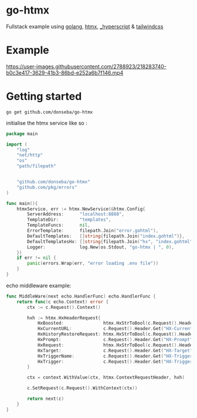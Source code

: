 # go-htmx
Fullstack example using [golang](https://go.dev), [htmx](https://htmx.org), [_hyperscript](https://hyperscript.org) & [tailwindcss](https://tailwindcss.com)

# Example
https://user-images.githubusercontent.com/2788923/218283740-b0c3e417-3629-41b3-86bd-e252a6b7f146.mp4

# Getting started
`go get github.com/donseba/go-htmx`

initialise the htmx service like so : 
```go
package main

import (
	"log"
	"net/http"
	"os"
	"path/filepath"


	"github.com/donseba/go-htmx"
	"github.com/pkg/errors"
)

func main(){
    htmxService, err := htmx.NewService(&htmx.Config{
		ServerAddress:      "localhost:8888",
		TemplateDir:        "templates",
		TemplateFuncs:      nil,
		ErrorTemplate:      filepath.Join("error.gohtml"),
		DefaultTemplates:   []string{filepath.Join("index.gohtml")},
		DefaultTemplatesHx: []string{filepath.Join("hx", "index.gohtml")},
		Logger:             log.New(os.Stdout, "go-htmx | ", 0),
	})
	if err != nil {
		panic(errors.Wrap(err, "error loading .env file"))
	}
}
```


echo middleware example: 
```go
func MiddleWare(next echo.HandlerFunc) echo.HandlerFunc {
	return func(c echo.Context) error {
		ctx := c.Request().Context()

		hxh := htmx.HxHeaderRequest{
			HxBoosted:               htmx.HxStrToBool(c.Request().Header.Get("HX-Boosted")),
			HxCurrentURL:            c.Request().Header.Get("HX-Current-URL"),
			HxHistoryRestoreRequest: htmx.HxStrToBool(c.Request().Header.Get("HX-History-Restore-Request")),
			HxPrompt:                c.Request().Header.Get("HX-Prompt"),
			HxRequest:               htmx.HxStrToBool(c.Request().Header.Get("HX-Request")),
			HxTarget:                c.Request().Header.Get("HX-Target"),
			HxTriggerName:           c.Request().Header.Get("HX-Trigger-Name"),
			HxTrigger:               c.Request().Header.Get("HX-Trigger"),
		}

		ctx = context.WithValue(ctx, htmx.ContextRequestHeader, hxh)

		c.SetRequest(c.Request().WithContext(ctx))

		return next(c)
	}
}
```